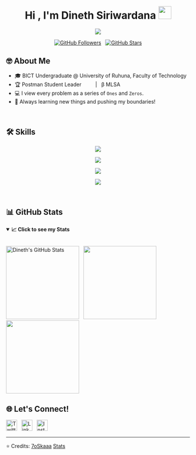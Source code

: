 

<h1 align="center">Hi , I'm Dineth Siriwardana <img src="https://media.giphy.com/media/hvRJCLFzcasrR4ia7z/giphy.gif" width="35"></h1>
<p align="center">
  <a href="https://github.com/DenverCoder1/readme-typing-svg"><img src="https://readme-typing-svg.herokuapp.com?lines=Let+it+all+be;ONEs+and+ZEROs&center=true&width=500&height=50"></a>
</p>


<p align="center">
 

 <a href="https://github.com/dinethsiriwardana?tab=followers">
    <img src="https://img.shields.io/github/followers/dinethsiriwardana?style=for-the-badge&color=236ad3&labelColor=1155ba&logo=person-add&label=Follow&logoColor=white" alt="GitHub Followers" /></a>
&nbsp;
<a href="https://github.com/dinethsiriwardana?tab=repositories&sort=stargazers">
    <img src="https://img.shields.io/github/stars/dinethsiriwardana?style=for-the-badge&color=55960c&labelColor=488207&logo=star" alt="GitHub Stars"/>
  </a>

</p>

## 🤓 About Me

- 🎓 BICT Undergraduate @ University of Ruhuna, Faculty of Technology
- 🏆 Postman Student Leader &nbsp; <img src="https://github.com/dinethsiriwardana/dinethsiriwardana/assets/91774218/898ba877-c35c-46f3-9ff8-454adf8783c3" width="15" height="15"> &nbsp; | &nbsp; β MLSA &nbsp; <img src="https://github.com/dinethsiriwardana/dinethsiriwardana/assets/91774218/08ce044d-cb2f-4c64-9bb4-55077aa4048d" width="17" height="15">
- 💻 I view every problem as a series of `Ones` and `Zeros`.
- 🚀 Always learning new things and pushing my boundaries!

<br>

## 🛠️ Skills

<p align="center">
  <img src="https://skillicons.dev/icons?i=dart,java,python,c,cpp,cs,js,php,ts,go" />
</p>
<p align="center">
  <img src="https://skillicons.dev/icons?i=flutter,spring,laravel,bootstrap,react,dotnet,express,nodejs,nextjs" />
</p>
<p align="center">
  <img src="https://skillicons.dev/icons?i=firebase,mysql,mongodb,postgresql,sqlite" />
</p>
<p align="center">
  <img src="https://skillicons.dev/icons?i=docker,postman,azure" />
</p>


<br>

## 📊 GitHub Stats

<details open>
  <summary><b>📈 Click to see my Stats</b></summary> 
  <br />
  <p align="center">
   
  <img src="https://github-readme-stats.vercel.app/api?username=dinethsiriwardana&show_icons=true&count_private=true&theme=algolia" alt="Dineth's GitHub Stats" height="200"/>   &nbsp; 
  <img src="https://github-readme-stats.vercel.app/api/top-langs/?username=dinethsiriwardana&langs_count=6&layout=compact&theme=algolia" height="200"/>
  <img src="https://github-readme-stats.vercel.app/api/wakatime?username=@dinethsiriwardana&langs_count=6&theme=algolia&layout=compact" height="200"/>
    
 

  
  </p>
</details>


## 🌐 Let's Connect!

<p align="left">
  <a href="https://www.twitter.com/dinethsiriwardana" target="blank"><img src="https://skillicons.dev/icons?i=twitter" alt="Twitter" height="30"/></a> &nbsp;
  <a href="https://www.linkedin.com/in/dinethsiriwardana/" target="blank"><img src="https://skillicons.dev/icons?i=linkedin" alt="LinkedIn" height="30" /></a> &nbsp;
  <a href="https://www.instagram.com/dineth_siriwardana/" target="blank"><img src="https://skillicons.dev/icons?i=instagram" alt="Instagram" height="30"/></a>
</p>

---

⭐ Credits: [7oSkaaa](https://github.com/7oSkaaa)
 <a href="https://github.com/anuraghazra/github-readme-stats"> Stats </a>
